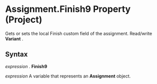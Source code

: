 
# Assignment.Finish9 Property (Project)

Gets or sets the local Finish custom field of the assignment. Read/write  **Variant** .


## Syntax

 _expression_ . **Finish9**

 _expression_ A variable that represents an **Assignment** object.

